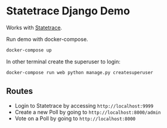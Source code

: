 # Statetrace Django Demo

Works with [Statetrace](https://statetrace.com).

Run demo with docker-compose.
```bash
docker-compose up
```

In other terminal create the superuser to login:
```bash
docker-compose run web python manage.py createsuperuser
```

## Routes

* Login to Statetrace by accessing `http://localhost:9999`
* Create a new Poll by going to `http://localhost:8000/admin`
* Vote on a Poll by going to `http://localhost:8000`
